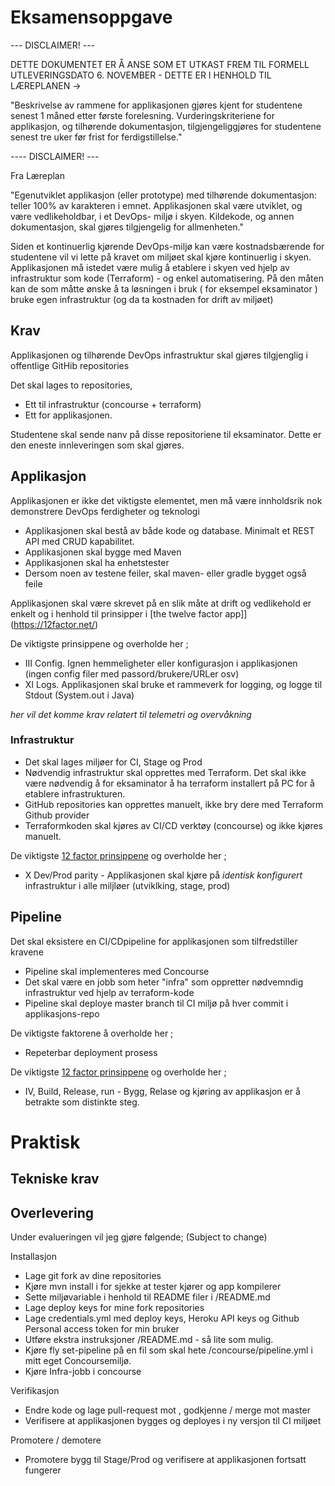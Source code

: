 # Eksamensoppgave  

--- DISCLAIMER! --- 

DETTE DOKUMENTET ER Å ANSE SOM ET UTKAST FREM TIL FORMELL UTLEVERINGSDATO 6. NOVEMBER - DETTE ER I HENHOLD TIL 
LÆREPLANEN ->

"Beskrivelse av rammene for applikasjonen gjøres kjent for studentene senest 1 måned etter første forelesning. Vurderingskriteriene for applikasjon, og tilhørende dokumentasjon, tilgjengeliggjøres for studentene senest tre uker før frist for ferdigstillelse."

---- DISCLAIMER! --- 

Fra Læreplan 

"Egenutviklet applikasjon (eller prototype) med tilhørende dokumentasjon: teller 100% av karakteren i emnet. Applikasjonen skal være utviklet, og være vedlikeholdbar, i et DevOps- miljø i skyen. Kildekode, og annen dokumentasjon, 
skal gjøres tilgjengelig for allmenheten."

Siden et kontinuerlig kjørende DevOps-miljø kan være kostnadsbærende for studentene vil vi lette på kravet om miljøet skal kjøre kontinuerlig i skyen. Applikasjonen må istedet være mulig å etablere i skyen ved hjelp av infrastruktur som kode (Terraform) - og enkel automatisering. På den måten kan de som måtte ønske å ta løsningen i bruk ( for eksempel eksaminator ) bruke egen infrastruktur (og da ta kostnaden for drift av miljøet)


## Krav

Applikasjonen og tilhørende DevOps infrastruktur skal gjøres tilgjenglig i offentlige GitHib repositories

Det skal lages to repositories, 
* Ett til infrastruktur (concourse + terraform) 
* Ett for applikasjonen. 

Studentene skal sende nanv på disse repositoriene til eksaminator. Dette er den eneste innleveringen som skal gjøres.

## Applikasjon 

Applikasjonen er ikke det viktigste elementet, men må være innholdsrik nok demonstrere DevOps ferdigheter og teknologi

* Applikasjonen skal bestå av både kode og database. Minimalt et REST API med CRUD kapabilitet.   
* Applikasjonen skal bygge med Maven 
* Applikasjonen skal ha enhetstester
* Dersom noen av testene feiler, skal maven- eller gradle bygget også feile 

Applikasjonen skal være skrevet på en slik måte at drift og vedlikehold er enkelt og i henhold til prinsipper i [the twelve factor app]](https://12factor.net/)

De viktigste prinsippene og overholde her ; 
 
* III Config. Ignen hemmeligheter eller konfigurasjon i applikasjonen (ingen config filer med passord/brukere/URLer osv) 
* XI Logs. Applikasjonen skal bruke et rammeverk for logging, og logge til Stdout (System.out i Java)

_her vil det komme krav relatert til telemetri og overvåkning_

### Infrastruktur

* Det skal lages miljøer for CI, Stage og Prod
* Nødvendig infrastruktur skal opprettes med Terraform. Det skal ikke være nødvendig å for eksaminator å ha terraform installert på PC for å etablere infrastrukturen.  
* GitHub repositories kan opprettes manuelt, ikke bry dere med Terraform Github provider
* Terraformkoden skal kjøres av CI/CD verktøy (concourse) og ikke kjøres manuelt. 

De viktigste [12 factor prinsippene](https://12factor.net/) og overholde her ; 

* X Dev/Prod parity - Applikasjonen skal kjøre på *identisk konfigurert* infrastruktur i alle miljløer (utviklking, stage, prod)

## Pipeline 

Det skal eksistere en CI/CDpipeline for applikasjonen som tilfredstiller kravene 

* Pipeline skal implementeres med Concourse
* Det skal være en jobb  som heter "infra" som oppretter nødvemndig infrastruktur ved hjelp av terraform-kode
* Pipeline skal deploye master branch til CI miljø på hver commit i applikasjons-repo

De viktigste faktorene å overholde her ; 

* Repeterbar deployment prosess

De viktigste [12 factor prinsippene](https://12factor.net/) og overholde her ; 

* IV, Build, Release, run  - Bygg, Relase og kjøring av applikasjon er å betrakte som distinkte steg. 


# Praktisk 

## Tekniske krav

## Overlevering 

Under evalueringen vil jeg gjøre følgende; (Subject to change)

Installasjon 

* Lage git fork av dine repositories 
* Kjøre mvn install i <app repo> for sjekke at tester kjører og app kompilerer
* Sette miljøvariable i henhold til README filer i <infra repo>/README.md 
* Lage deploy keys for mine fork repositories
* Lage credentials.yml med deploy keys, Heroku API keys og Github Personal access token for min bruker
* Utføre ekstra instruksjoner <infra repo>/README.md - så lite som mulig.
* Kjøre fly set-pipeline på en fil som skal hete <infra repo>/concourse/pipeline.yml i mitt eget Concoursemiljø. 
* Kjøre Infra-jobb i concourse 

Verifikasjon

* Endre kode og lage pull-request mot <app repo>, godkjenne / merge mot master
* Verifisere at applikasjonen bygges og deployes i ny versjon til CI miljøet
 
Promotere / demotere 

* Promotere bygg til Stage/Prod og verifisere at applikasjonen fortsatt fungerer









